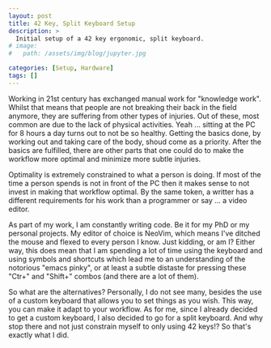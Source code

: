 ```yaml
---
layout: post
title: 42 Key, Split Keyboard Setup
description: >
  Initial setup of a 42 key ergonomic, split keyboard.
# image:
#   path: /assets/img/blog/jupyter.jpg

categories: [Setup, Hardware]
tags: []
---
```


Working in 21st century has exchanged manual work for "knowledge work". Whilst that
means that people are not breaking their back in the field anymore, they are suffering from other types of injuries.
Out of these, most common are due to the lack of physical activities. Yeah ... sitting at the PC
for 8 hours a day turns out to not be so healthy. Getting the basics done, by working
out and taking care of the body, shoud come as a priority. After the basics are fulfilled,
there are other parts that one could do to make the workflow more optimal and minimize
more subtle injuries.

Optimality is extremely constrained to what a person is doing. If most of the time
a person spends is not in front of the PC then it makes sense to not invest in
making that workflow optimal. By the same token, a writter has a different requirements
for his work than a programmer or say ... a video editor.

As part of my work, I am constantly writing code. Be it for my PhD or my personal
projects. My editor of choice is NeoVim, which means I've ditched the mouse and flexed
to every person I know. Just kidding, or am I? Either way, this does mean that I am
spending a lot of time using the keyboard and using symbols and shortcuts which lead me
to an understanding of the notorious "emacs pinky", or at least a subtle distaste
for pressing these "Ctr+" and "Shift+" combos (and there are a lot of them).

So what are the alternatives? Personally, I do not see many, besides the use of
a custom keyboard that allows you to set things as you wish. This way, you can make it
adapt to your workflow. As for me, since I already decided to get a custom keyboard,
I also decided to go for a split keyboard. And why stop there and not just constrain myself
to only using 42 keys!? So that's exactly what I did.
